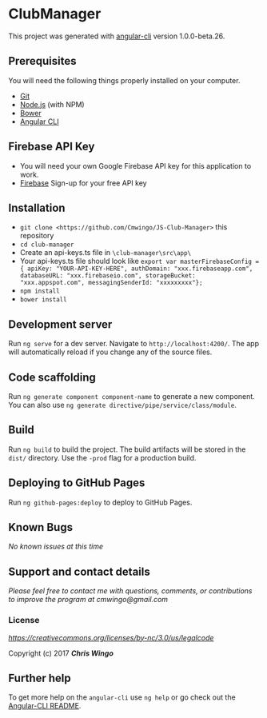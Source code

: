 # ClubManager

This project was generated with [angular-cli](https://github.com/angular/angular-cli) version 1.0.0-beta.26.

## Prerequisites

You will need the following things properly installed on your computer.

* [Git](https://git-scm.com/)
* [Node.js](https://nodejs.org/) (with NPM)
* [Bower](https://bower.io/)
* [Angular CLI](https://cli.angular.io/)

## Firebase API Key

* You will need your own Google Firebase API key for this application to work.
* [Firebase](https://firebase.google.com/) Sign-up for your free API key

## Installation

* `git clone <https://github.com/Cmwingo/JS-Club-Manager>` this repository
* `cd club-manager`
* Create an api-keys.ts file in `\club-manager\src\app\`
* Your api-keys.ts file should look like
    `export var masterFirebaseConfig = {
    apiKey: "YOUR-API-KEY-HERE",
    authDomain: "xxx.firebaseapp.com",
    databaseURL: "xxx.firebaseio.com",
    storageBucket: "xxx.appspot.com",
    messagingSenderId: "xxxxxxxxx"};`
* `npm install`
* `bower install`

## Development server
Run `ng serve` for a dev server. Navigate to `http://localhost:4200/`. The app will automatically reload if you change any of the source files.

## Code scaffolding

Run `ng generate component component-name` to generate a new component. You can also use `ng generate directive/pipe/service/class/module`.

## Build

Run `ng build` to build the project. The build artifacts will be stored in the `dist/` directory. Use the `-prod` flag for a production build.


## Deploying to GitHub Pages

Run `ng github-pages:deploy` to deploy to GitHub Pages.

## Known Bugs

_No known issues at this time_

## Support and contact details

_Please feel free to contact me with questions, comments, or contributions to improve the program at cmwingo@gmail.com_

### License

*https://creativecommons.org/licenses/by-nc/3.0/us/legalcode*

Copyright (c) 2017 **_Chris Wingo_**

## Further help

To get more help on the `angular-cli` use `ng help` or go check out the [Angular-CLI README](https://github.com/angular/angular-cli/blob/master/README.md).
